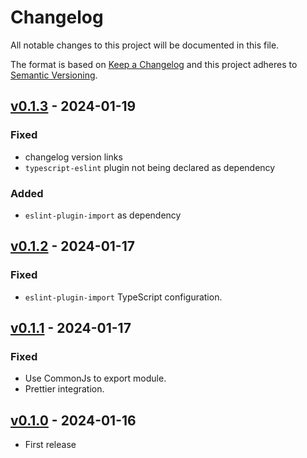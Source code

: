 # Changelog

All notable changes to this project will be documented in this file.

The format is based on [Keep a Changelog](http://keepachangelog.com/en/1.0.0/)
and this project adheres to [Semantic Versioning](http://semver.org/spec/v2.0.0.html).

## [v0.1.3] - 2024-01-19

### Fixed

- changelog version links
- `typescript-eslint` plugin not being declared as dependency

### Added

- `eslint-plugin-import` as dependency

## [v0.1.2] - 2024-01-17

### Fixed

- `eslint-plugin-import` TypeScript configuration.

## [v0.1.1] - 2024-01-17

### Fixed

- Use CommonJs to export module.
- Prettier integration.

## [v0.1.0] - 2024-01-16

- First release

[v0.1.3]: https://www.npmjs.com/package/@dipcode/eslint-config/v/0.1.3
[v0.1.2]: https://www.npmjs.com/package/@dipcode/eslint-config/v/0.1.2
[v0.1.1]: https://www.npmjs.com/package/@dipcode/eslint-config/v/0.1.1
[v0.1.0]: https://www.npmjs.com/package/@dipcode/eslint-config/v/0.1.0
